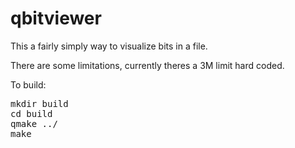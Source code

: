 # qbitviewer

This a fairly simply way to visualize bits in a file.

There are some limitations, currently theres a 3M limit hard coded. 

To build:
<pre>
mkdir build
cd build
qmake ../
make
</pre>
